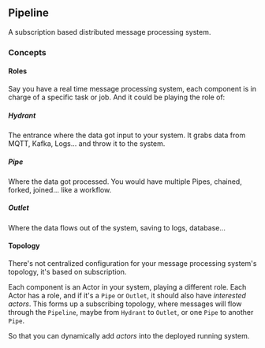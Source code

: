 ## Pipeline

A subscription based distributed message processing system.

### Concepts
#### Roles
Say you have a real time message processing system, each component is in charge of a specific task or job.
And it could be playing the role of:

##### Hydrant
The entrance where the data got input to your system.
It grabs data from MQTT, Kafka, Logs... and throw it to the system.

##### Pipe
Where the data got processed.
You would have multiple Pipes, chained, forked, joined... like a workflow.

##### Outlet
Where the data flows out of the system, saving to logs, database...

#### Topology
There's not centralized configuration for your message processing system's topology, it's based on subscription.

Each component is an Actor in your system, playing a different role.
Each Actor has a role, and if it's a `Pipe` or `Outlet`, it should also have *interested actors*.
This forms up a subscribing topology, where messages will flow through the `Pipeline`, maybe from `Hydrant` to `Outlet`,
 or one `Pipe` to another `Pipe`.

So that you can dynamically add *actors* into the deployed running system.
